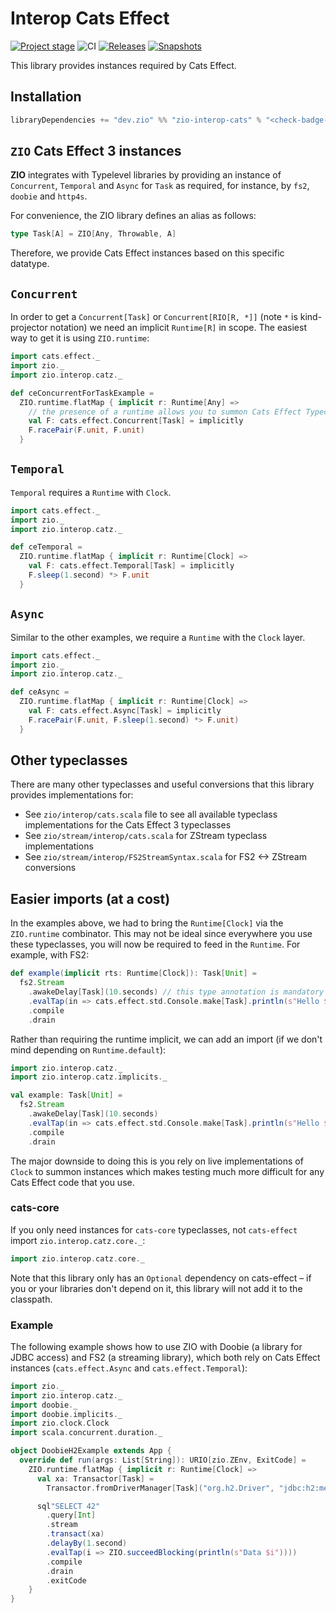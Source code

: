 # Interop Cats Effect

[![Project stage][Stage]][Stage-Page]
![CI][ci-badge]
[![Releases][Badge-SonatypeReleases]][Link-SonatypeReleases]
[![Snapshots][Badge-SonatypeSnapshots]][Link-SonatypeSnapshots]

This library provides instances required by Cats Effect.

## Installation
```sbt
libraryDependencies += "dev.zio" %% "zio-interop-cats" % "<check-badge-for-latest-version>"
```

## `ZIO` Cats Effect 3 instances

**ZIO** integrates with Typelevel libraries by providing an instance of `Concurrent`, `Temporal` and `Async` for `Task` 
as required, for instance, by `fs2`, `doobie` and `http4s`.

For convenience, the ZIO library defines an alias as follows:

```scala
type Task[A] = ZIO[Any, Throwable, A]
```

Therefore, we provide Cats Effect instances based on this specific datatype.

## `Concurrent`

In order to get a `Concurrent[Task]` or `Concurrent[RIO[R, *]]` (note `*` is kind-projector notation) we need an 
implicit `Runtime[R]` in scope. The easiest way to get it is using `ZIO.runtime`:

```scala
import cats.effect._
import zio._
import zio.interop.catz._

def ceConcurrentForTaskExample = 
  ZIO.runtime.flatMap { implicit r: Runtime[Any] =>
    // the presence of a runtime allows you to summon Cats Effect Typeclasses
    val F: cats.effect.Concurrent[Task] = implicitly
    F.racePair(F.unit, F.unit)
  }
```

## `Temporal`

`Temporal` requires a `Runtime` with `Clock`.

```scala
import cats.effect._
import zio._
import zio.interop.catz._

def ceTemporal =
  ZIO.runtime.flatMap { implicit r: Runtime[Clock] =>
    val F: cats.effect.Temporal[Task] = implicitly
    F.sleep(1.second) *> F.unit
  }
```

## `Async`

Similar to the other examples, we require a `Runtime` with the `Clock` layer.

```scala
import cats.effect._
import zio._
import zio.interop.catz._

def ceAsync =
  ZIO.runtime.flatMap { implicit r: Runtime[Clock] =>
    val F: cats.effect.Async[Task] = implicitly
    F.racePair(F.unit, F.sleep(1.second) *> F.unit)
  }
```

## Other typeclasses

There are many other typeclasses and useful conversions that this library provides implementations for:
* See `zio/interop/cats.scala` file to see all available typeclass implementations for the Cats Effect 3 typeclasses
* See `zio/stream/interop/cats.scala` for ZStream typeclass implementations
* See `zio/stream/interop/FS2StreamSyntax.scala` for FS2 <-> ZStream conversions

## Easier imports (at a cost)

In the examples above, we had to bring the `Runtime[Clock]` via the `ZIO.runtime` combinator. This may
not be ideal since everywhere you use these typeclasses, you will now be required to feed in the `Runtime`. 
For example, with FS2: 

```scala
def example(implicit rts: Runtime[Clock]): Task[Unit] =
  fs2.Stream
    .awakeDelay[Task](10.seconds) // this type annotation is mandatory
    .evalTap(in => cats.effect.std.Console.make[Task].println(s"Hello $in"))
    .compile
    .drain
```

Rather than requiring the runtime implicit, we can add an import (if we don't mind depending on `Runtime.default`):
```scala
import zio.interop.catz._
import zio.interop.catz.implicits._

val example: Task[Unit] =
  fs2.Stream
    .awakeDelay[Task](10.seconds)
    .evalTap(in => cats.effect.std.Console.make[Task].println(s"Hello $in"))
    .compile
    .drain
```

The major downside to doing this is you rely on live implementations of `Clock` to summon instances which 
makes testing much more difficult for any Cats Effect code that you use. 

### cats-core

If you only need instances for `cats-core` typeclasses, not `cats-effect` import `zio.interop.catz.core._`:

```scala
import zio.interop.catz.core._
```

Note that this library only has an `Optional` dependency on cats-effect – if you or your libraries don't depend on it, this library will not add it to the classpath.

### Example

The following example shows how to use ZIO with Doobie (a library for JDBC access) and FS2 (a streaming library), which both rely on Cats Effect instances (`cats.effect.Async` and `cats.effect.Temporal`):

```scala
import zio._
import zio.interop.catz._
import doobie._
import doobie.implicits._
import zio.clock.Clock
import scala.concurrent.duration._

object DoobieH2Example extends App {
  override def run(args: List[String]): URIO[zio.ZEnv, ExitCode] =
    ZIO.runtime.flatMap { implicit r: Runtime[Clock] =>
      val xa: Transactor[Task] =
        Transactor.fromDriverManager[Task]("org.h2.Driver", "jdbc:h2:mem:test;DB_CLOSE_DELAY=-1", "user", "")

      sql"SELECT 42"
        .query[Int]
        .stream
        .transact(xa)
        .delayBy(1.second)
        .evalTap(i => ZIO.succeedBlocking(println(s"Data $i"))))
        .compile
        .drain
        .exitCode
    }
}
```

[ci-badge]: https://github.com/zio/interop-cats/workflows/CI/badge.svg
[Link-SonatypeReleases]: https://oss.sonatype.org/content/repositories/releases/dev/zio/zio-interop-cats_2.12/
[Badge-SonatypeReleases]: https://img.shields.io/nexus/r/https/oss.sonatype.org/dev.zio/zio-interop-cats_2.12.svg
[Link-SonatypeSnapshots]: https://oss.sonatype.org/content/repositories/snapshots/dev/zio/zio-interop-cats_2.12/
[Badge-SonatypeSnapshots]: https://img.shields.io/nexus/s/https/oss.sonatype.org/dev.zio/zio-interop-cats_2.12.svg
[Stage]: https://img.shields.io/badge/Project%20Stage-Production%20Ready-brightgreen.svg
[Stage-Page]: https://github.com/zio/zio/wiki/Project-Stages
